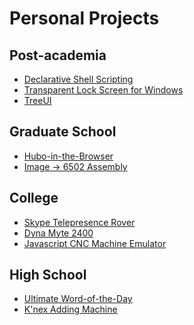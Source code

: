 <!--
title: Projects
-->
# Personal Projects

## Post-academia
- [Declarative Shell Scripting](https://github.com/billiegoose/decshell)
- [Transparent Lock Screen for Windows](https://github.com/billiegoose/lock-screen)
- [TreeUI](https://github.com/billiegoose/treeui)

## Graduate School
- [Hubo-in-the-Browser](https://billiegoose.github.io/hubo-js)
- [Image → 6502 Assembly](https://github.com/billiegoose/img2asm6502)

## College
- [Skype Telepresence Rover](./skype-telepresence-rover/)
- [Dyna Myte 2400](./dyna-myte-2400/)
- [Javascript CNC Machine Emulator](./javascript-cnc-machine/)

## High School
- [Ultimate Word-of-the-Day](./ultimate-wotd/)
- [K'nex Adding Machine](./k-nex-adding-machine/)
